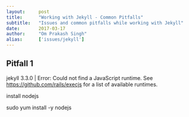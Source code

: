 ```yaml
---
layout:     post
title:      "Working with Jekyll - Common Pitfalls"
subtitle:   "Issues and common pitfalls while working with Jekyll"
date:       2017-03-17
author:     "Om Prakash Singh"
alias:      ['issues/jekyll']
---
```


## Pitfall 1

jekyll 3.3.0 | Error:  Could not find a JavaScript runtime. See https://github.com/rails/execjs for a list of available runtimes.


install nodejs

sudo yum install -y nodejs



